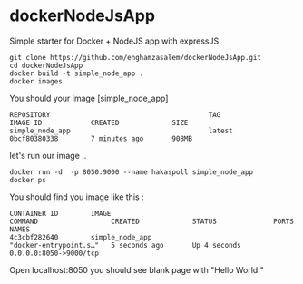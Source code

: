 # dockerNodeJsApp
Simple starter for Docker + NodeJS app with expressJS
```
git clone https://github.com/enghamzasalem/dockerNodeJsApp.git 
cd dockerNodeJsApp
docker build -t simple_node_app .
docker images
```
You should your image [simple_node_app] 
```
REPOSITORY                                       TAG                 IMAGE ID            CREATED             SIZE
simple_node_app                                  latest              0bcf80380338        7 minutes ago       908MB
```
let's run our image ..
```
docker run -d  -p 8050:9000 --name hakaspoll simple_node_app
docker ps
```
You should find you image like this :
```
CONTAINER ID        IMAGE                                            COMMAND                  CREATED             STATUS              PORTS                                                NAMES
4c3cbf282640        simple_node_app                                  "docker-entrypoint.s…"   5 seconds ago       Up 4 seconds        0.0.0.0:8050->9000/tcp        
```
Open localhost:8050 you should see blank page with "Hello World!"


